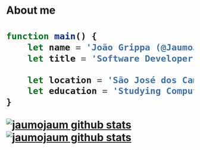<h1>About me<h1>

```javascript
function main() {
    let name = 'João Grippa (@JaumoJaum)';
    let title = 'Software Developer';

    let location = 'São José dos Campos';
    let education = 'Studying Computer Science, seeking opportunities';
}

```

<a href="https://github.com/Gurupreet">
 <img align="center" src="https://github-readme-stats.vercel.app/api?username=jaumojaum&theme=merko&show_icons=true&hide_border=true&count_private=true" alt="jaumojaum github stats"/>
</a>

<a href="https://github.com/Gurupreet">
 <img align="center" src="https://github-readme-stats.vercel.app/api/top-langs/?username=jaumojaum&theme=merko&show_icons=true&hide_border=true&layout=compact" alt="jaumojaum github stats"/>
</a>

<!---
JaumoJaum/JaumoJaum is a ✨ special ✨ repository because its `README.md` (this file) appears on your GitHub profile.
You can click the Preview link to take a look at your changes.
--->
